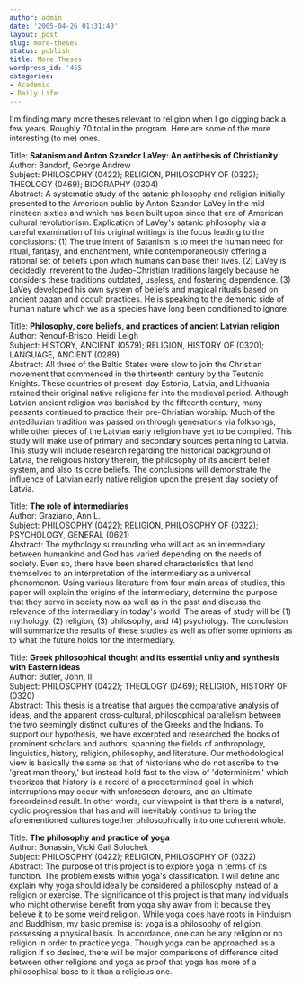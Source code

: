 ```yaml
---
author: admin
date: '2005-04-26 01:31:40'
layout: post
slug: more-theses
status: publish
title: More Theses
wordpress_id: '455'
categories:
- Academic
- Daily Life
---
```


I'm finding many more theses relevant to religion when I go digging back
a few years. Roughly 70 total in the program. Here are some of the more
interesting (to me) ones.

Title: **Satanism and Anton Szandor LaVey: An antithesis of
Christianity** \
 Author: Bandorf, George Andrew \
 Subject: PHILOSOPHY (0422); RELIGION, PHILOSOPHY OF (0322); THEOLOGY
(0469); BIOGRAPHY (0304) \
 Abstract: A systematic study of the satanic philosophy and religion
initially presented to the American public by Anton Szandor LaVey in the
mid-nineteen sixties and which has been built upon since that era of
American cultural revolutionism. Explication of LaVey's satanic
philosophy via a careful examination of his original writings is the
focus leading to the conclusions: (1) The true intent of Satanism is to
meet the human need for ritual, fantasy, and enchantment, while
contemporaneously offering a rational set of beliefs upon which humans
can base their lives. (2) LaVey is decidedly irreverent to the
Judeo-Christian traditions largely because he considers these traditions
outdated, useless, and fostering dependence. (3) LaVey developed his own
system of beliefs and magical rituals based on ancient pagan and occult
practices. He is speaking to the demonic side of human nature which we
as a species have long been conditioned to ignore.

Title: **Philosophy, core beliefs, and practices of ancient Latvian
religion** \
 Author: Renouf-Brisco, Heidi Leigh \
 Subject: HISTORY, ANCIENT (0579); RELIGION, HISTORY OF (0320);
LANGUAGE, ANCIENT (0289) \
 Abstract: All three of the Baltic States were slow to join the
Christian movement that commenced in the thirteenth century by the
Teutonic Knights. These countries of present-day Estonia, Latvia, and
Lithuania retained their original native religions far into the medieval
period. Although Latvian ancient religion was banished by the fifteenth
century, many peasants continued to practice their pre-Christian
worship. Much of the antediluvian tradition was passed on through
generations via folksongs, while other pieces of the Latvian early
religion have yet to be compiled. This study will make use of primary
and secondary sources pertaining to Latvia. This study will include
research regarding the historical background of Latvia, the religious
history therein, the philosophy of its ancient belief system, and also
its core beliefs. The conclusions will demonstrate the influence of
Latvian early native religion upon the present day society of Latvia.

Title: **The role of intermediaries** \
 Author: Graziano, Ann L. \
 Subject: PHILOSOPHY (0422); RELIGION, PHILOSOPHY OF (0322); PSYCHOLOGY,
GENERAL (0621) \
 Abstract: The mythology surrounding who will act as an intermediary
between humankind and God has varied depending on the needs of society.
Even so, there have been shared characteristics that lend themselves to
an interpretation of the intermediary as a universal phenomenon. Using
various literature from four main areas of studies, this paper will
explain the origins of the intermediary, determine the purpose that they
serve in society now as well as in the past and discuss the relevance of
the intermediary in today's world. The areas of study will be (1)
mythology, (2) religion, (3) philosophy, and (4) psychology. The
conclusion will summarize the results of these studies as well as offer
some opinions as to what the future holds for the intermediary.

Title: **Greek philosophical thought and its essential unity and
synthesis with Eastern ideas** \
 Author: Butler, John, III\
 Subject: PHILOSOPHY (0422); THEOLOGY (0469); RELIGION, HISTORY OF
(0320) \
 Abstract: This thesis is a treatise that argues the comparative
analysis of ideas, and the apparent cross-cultural, philosophical
parallelism between the two seemingly distinct cultures of the Greeks
and the Indians. To support our hypothesis, we have excerpted and
researched the books of prominent scholars and authors, spanning the
fields of anthropology, linguistics, history, religion, philosophy, and
literature. Our methodological view is basically the same as that of
historians who do not ascribe to the 'great man theory,' but instead
hold fast to the view of 'determinism,' which theorizes that history is
a record of a predetermined goal in which interruptions may occur with
unforeseen detours, and an ultimate foreordained result. In other words,
our viewpoint is that there is a natural, cyclic progression that has
and will inevitably continue to bring the aforementioned cultures
together philosophically into one coherent whole.

Title: **The philosophy and practice of yoga** \
 Author: Bonassin, Vicki Gail Solochek\
 Subject: PHILOSOPHY (0422); RELIGION, PHILOSOPHY OF (0322) \
 Abstract: The purpose of this project is to explore yoga in terms of
its function. The problem exists within yoga's classification. I will
define and explain why yoga should ideally be considered a philosophy
instead of a religion or exercise. The significance of this project is
that many individuals who might otherwise benefit from yoga shy away
from it because they believe it to be some weird religion. While yoga
does have roots in Hinduism and Buddhism, my basic premise is: yoga is a
philosophy of religion, possessing a physical basis. In accordance, one
can be any religion or no religion in order to practice yoga. Though
yoga can be approached as a religion if so desired, there will be major
comparisons of difference cited between other religions and yoga as
proof that yoga has more of a philosophical base to it than a religious
one.
